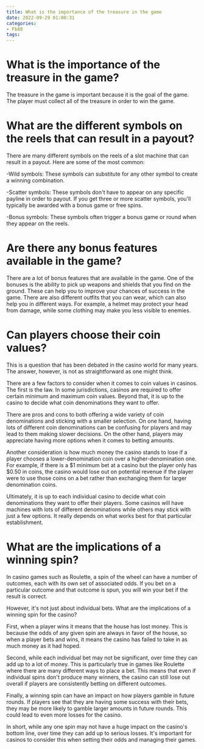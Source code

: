 ```yaml
---
title: What is the importance of the treasure in the game
date: 2022-09-29 01:00:31
categories:
- Fb88
tags:
---
```



#  What is the importance of the treasure in the game?

The treasure in the game is important because it is the goal of the game. The player must collect all of the treasure in order to win the game.

#  What are the different symbols on the reels that can result in a payout?

There are many different symbols on the reels of a slot machine that can result in a payout. Here are some of the most common:

-Wild symbols: These symbols can substitute for any other symbol to create a winning combination.

-Scatter symbols: These symbols don't have to appear on any specific payline in order to payout. If you get three or more scatter symbols, you'll typically be awarded with a bonus game or free spins.

-Bonus symbols: These symbols often trigger a bonus game or round when they appear on the reels.

#  Are there any bonus features available in the game?

There are a lot of bonus features that are available in the game. One of the bonuses is the ability to pick up weapons and shields that you find on the ground. These can help you to improve your chances of success in the game. There are also different outfits that you can wear, which can also help you in different ways. For example, a helmet may protect your head from damage, while some clothing may make you less visible to enemies.

#  Can players choose their coin values?

This is a question that has been debated in the casino world for many years. The answer, however, is not as straightforward as one might think.

There are a few factors to consider when it comes to coin values in casinos. The first is the law. In some jurisdictions, casinos are required to offer certain minimum and maximum coin values. Beyond that, it is up to the casino to decide what coin denominations they want to offer.

There are pros and cons to both offering a wide variety of coin denominations and sticking with a smaller selection. On one hand, having lots of different coin denominations can be confusing for players and may lead to them making slower decisions. On the other hand, players may appreciate having more options when it comes to betting amounts.

Another consideration is how much money the casino stands to lose if a player chooses a lower-denomination coin over a higher-denomination one. For example, if there is a $1 minimum bet at a casino but the player only has $0.50 in coins, the casino would lose out on potential revenue if the player were to use those coins on a bet rather than exchanging them for larger denomination coins.

Ultimately, it is up to each individual casino to decide what coin denominations they want to offer their players. Some casinos will have machines with lots of different denominations while others may stick with just a few options. It really depends on what works best for that particular establishment.

#  What are the implications of a winning spin?

In casino games such as Roulette, a spin of the wheel can have a number of outcomes, each with its own set of associated odds. If you bet on a particular outcome and that outcome is spun, you will win your bet if the result is correct.

However, it's not just about individual bets. What are the implications of a winning spin for the casino?

First, when a player wins it means that the house has lost money. This is because the odds of any given spin are always in favor of the house, so when a player bets and wins, it means the casino has failed to take in as much money as it had hoped.

Second, while each individual bet may not be significant, over time they can add up to a lot of money. This is particularly true in games like Roulette where there are many different ways to place a bet. This means that even if individual spins don't produce many winners, the casino can still lose out overall if players are consistently betting on different outcomes.

Finally, a winning spin can have an impact on how players gamble in future rounds. If players see that they are having some success with their bets, they may be more likely to gamble larger amounts in future rounds. This could lead to even more losses for the casino.

In short, while any one spin may not have a huge impact on the casino's bottom line, over time they can add up to serious losses. It's important for casinos to consider this when setting their odds and managing their games.